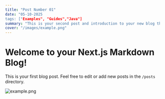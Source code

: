 ```yaml
---
title: "Post Number 01"
date: "05-10-2025
tags: ["Examples", "Guides","Java"]
summary: "This is your second post and introduction to your new blog theme."
cover: "/images/example.png"
---
```

# Welcome to your Next.js Markdown Blog!

This is your first blog post. Feel free to edit or add new posts in the `/posts` directory.

![example.png](/images/example.png)